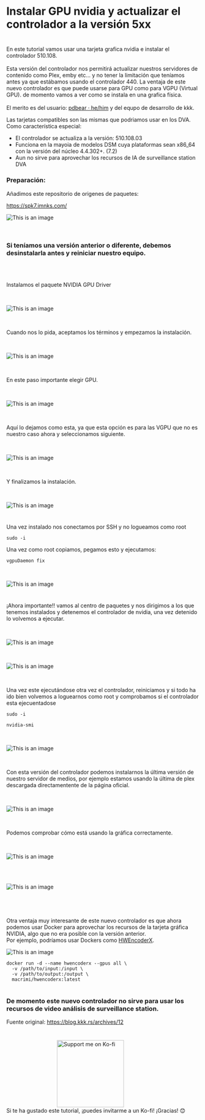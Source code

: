# Instalar  GPU nvidia y actualizar el controlador a la versión 5xx
#

En este tutorial vamos usar una tarjeta grafica nvidia e instalar el controlador 510.108.
<br>
<br>
Esta versión del controlador nos permitirá actualizar nuestros servidores de contenido como Plex, emby etc… y no tener la limitación que teníamos antes ya que estábamos usando el controlador 440. La ventaja de este nuevo controlador es que puede usarse para GPU como para VGPU (Virtual GPU). de momento vamos a ver como se instala en una grafica física.
<br>
<br>
El merito es del usuario: [pdbear · he/him](https://github.com/pdbear/syno_nvidia_gpu_driver) y del equpo de desarrollo de kkk.

Las tarjetas compatibles son las mismas que podriamos usar en los DVA.
<br>
Como característica especial:
<br>
- El controlador se actualiza a la versión: 510.108.03
- Funciona en la mayoia de modelos DSM cuya plataformas sean x86_64 con la versión del núcleo 4.4.302+. (7.2)
- Aun no sirve para aprovechar los recursos de IA de surveillance station DVA

### Preparación:

Añadimos este repositorio de origenes de paquetes:

https://spk7.imnks.com/


![This is an image](imagenes/nvidia1.png)

<br>

### Si teníamos una versión anterior o diferente, debemos desinstalarla antes y reiniciar nuestro equipo. 

<br> 
<br>

 Instalamos el paquete NVIDIA GPU Driver 

<br>

![This is an image](imagenes/nvidia13.png)

<br>

Cuando nos lo pida, aceptamos los términos y empezamos la instalación.

<br>

![This is an image](imagenes/nvidia14.png)

<br>

En este paso importante elegir GPU.

<br>

![This is an image](imagenes/nvidia15.png)

<br>

Aquí lo dejamos como esta, ya que esta opción es para las VGPU que no es nuestro caso ahora y seleccionamos siguiente.

<br>

![This is an image](imagenes/nvidia16.png)

<br>

Y finalizamos la instalación.

<br>

![This is an image](imagenes/nvidia17.png)

#

Una vez instalado nos conectamos por SSH y no logueamos como root

```
sudo -i
```
Una vez como root copiamos, pegamos esto y ejecutamos:
```
vgpuDaemon fix
```
<br>

![This is an image](imagenes/nvidia18.png)

#

¡Ahora importante!! vamos al centro de paquetes y nos dirigimos a los que tenemos instalados y detenemos el controlador de nvidia, una vez detenido lo volvemos a ejecutar.

<br>

![This is an image](imagenes/nvidia19.png)

<br>

![This is an image](imagenes/nvidia20.png)

<br>

Una vez este ejecutándose otra vez el controlador, reiniciamos y si todo ha ido bien volvemos a loguearnos como root y comprobamos si el controlador esta ejecuentadose

```
sudo -i
```
```
nvidia-smi
```
<br>

![This is an image](imagenes/nvidia21.png)

<br>

Con esta versión del controlador podemos instalarnos la última versión de nuestro servidor de medios, por ejemplo estamos usando la última de plex descargada directamentente de la página oficial.

<br>

![This is an image](imagenes/nvidia24.png)

<br>

Podemos comprobar cómo está usando la gráfica correctamente.

<br>

![This is an image](imagenes/nvidia23.png)

<br>

<br>

![This is an image](imagenes/nvidia22.png)

<br>

#

Otra ventaja muy interesante de este nuevo controlador es que ahora podemos usar Docker para aprovechar los recursos de la tarjeta gráfica NVIDIA, algo que no era posible con la versión anterior.
<br>
Por ejemplo, podríamos usar Dockers como [HWEncoderX](https://github.com/MacRimi/HWEncoderX/tree/main). 

![This is an image](https://raw.githubusercontent.com/MacRimi/HWEncoderX/main/images/logo2.png)


```
docker run -d --name hwencoderx --gpus all \
  -v /path/to/input:/input \
  -v /path/to/output:/output \
  macrimi/hwencoderx:latest
```

#

### De momento este nuevo controlador no sirve para usar los recursos de video análisis de surveillance station.

Fuente original: https://blog.kkk.rs/archives/12

#

<div style="display: flex; justify-content: center; align-items: center;">
  <a href="https://ko-fi.com/G2G313ECAN" target="_blank" style="display: flex; align-items: center; text-decoration: none;">
    <img src="https://raw.githubusercontent.com/MacRimi/HWEncoderX/main/images/kofi.png" alt="Support me on Ko-fi" style="width:175px; margin-right:65px;"/>
  </a>
</div>
Si te ha gustado este tutorial, ¡puedes invitarme a un Ko-fi! ¡Gracias! 😊
